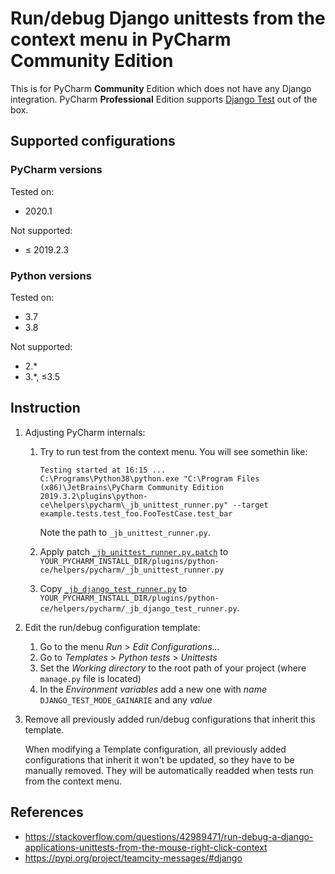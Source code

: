 # Run/debug Django unittests from the context menu in PyCharm Community Edition

This is for PyCharm **Community** Edition which does not have any Django integration. PyCharm **Professional** Edition supports [Django Test](https://www.jetbrains.com/help/pycharm/run-debug-configuration-django-test.html) out of the box.


## Supported configurations

### PyCharm versions

Tested on:
- 2020.1

Not supported:
- ≤ 2019.2.3

### Python versions

Tested on:
- 3.7
- 3.8

Not supported:
- 2.*
- 3.*, ≤3.5


## Instruction

1. Adjusting PyCharm internals:

    1.  Try to run test from the context menu. You will see somethin like:
    
            Testing started at 16:15 ...
            C:\Programs\Python38\python.exe "C:\Program Files (x86)\JetBrains\PyCharm Community Edition 2019.3.2\plugins\python-ce\helpers\pycharm\_jb_unittest_runner.py" --target example.tests.test_foo.FooTestCase.test_bar
            
        Note the path to `_jb_unittest_runner.py`.

    2.  Apply patch [`_jb_unittest_runner.py.patch`](_jb_unittest_runner.py.patch) to `YOUR_PYCHARM_INSTALL_DIR/plugins/python-ce/helpers/pycharm/_jb_unittest_runner.py`
    
    3.  Copy [`_jb_django_test_runner.py`](_jb_django_test_runner.py) to `YOUR_PYCHARM_INSTALL_DIR/plugins/python-ce/helpers/pycharm/_jb_django_test_runner.py`.
    
2. Edit the run/debug configuration template:

    1. Go to the menu *Run* > *Edit Configurations...*
    2. Go to *Templates* > *Python tests* > *Unittests*
    3. Set the *Working directory* to the root path of your project (where `manage.py` file is located)
    4. In the *Environment variables* add a new one with *name* `DJANGO_TEST_MODE_GAINARIE` and any *value*

3. Remove all previously added run/debug configurations that inherit this template.
    
    When modifying a Template configuration, all previously added configurations that inherit it won't be updated, so they have to be manually removed. They will be automatically readded when tests run from the context menu.

## References

- <https://stackoverflow.com/questions/42989471/run-debug-a-django-applications-unittests-from-the-mouse-right-click-context>
- <https://pypi.org/project/teamcity-messages/#django>
